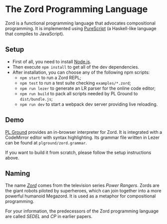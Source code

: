 # The Zord Programming Language

Zord is a functional programming language that advocates compositional programming. It is implemented using [PureScript](https://www.purescript.org) (a Haskell-like language that compiles to JavaScript).

## Setup

- First of all, you need to install [Node.js](https://nodejs.org).
- Then execute `npm install` to get all of the dev dependencies.
- After installation, you can choose any of the following npm scripts:
  - `npm start` to run a Zord REPL;
  - `npm test` to run a test suite checking `examples/*.zord`;
  - `npm run lezer` to generate an LR parser for the online code editor;
  - `npm run build` to pack all scripts needed by PL Ground to `dist/bundle.js`;
  - `npm run dev` to start a webpack dev server providing live reloading.

## Demo

[PL Ground](https://plground.org) provides an in-browser interpreter for Zord. It is integrated with a CodeMirror editor with syntax highlighting. Its grammar file written in Lezer can be found at `plground/zord.grammar`.

If you want to build it from scratch, please follow the setup instructions above.

## Naming

The name [*Zord*](https://powerrangers.fandom.com/wiki/Category:Zords) comes from the television series *Power Rangers*. Zords are the giant robots piloted by superheroes, which can join together into a more powerful humanoid Megazord. It is used as a metaphor for compositional programming.

For your information, the predecessors of the Zord programming language are called *SEDEL* and *CP* in earlier papers.
